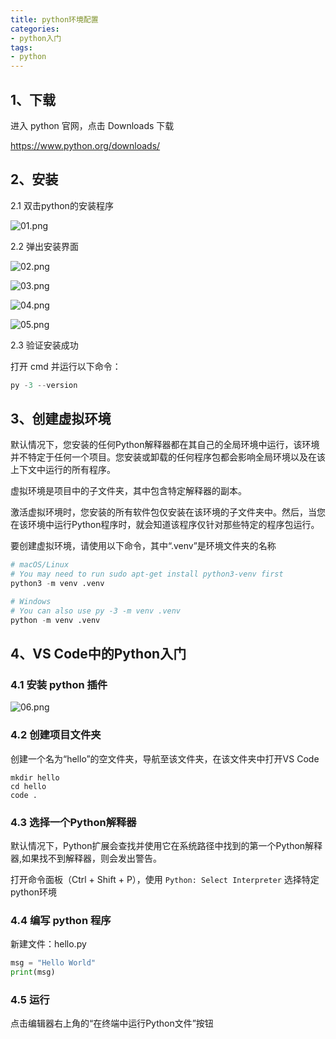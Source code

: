 ```yaml
---
title: python环境配置
categories:
- python入门
tags:
- python
---
```


## 1、下载

进入 python 官网，点击 Downloads 下载

<https://www.python.org/downloads/>

<!-- more -->

## 2、安装

2.1 双击python的安装程序

![01.png](https://woilanlan.top/photo-gallery/blog/img/2019/11/28/01.png)

2.2 弹出安装界面

![02.png](https://woilanlan.top/photo-gallery/blog/img/2019/11/28/02.png)

![03.png](https://woilanlan.top/photo-gallery/blog/img/2019/11/28/03.png)

![04.png](https://woilanlan.top/photo-gallery/blog/img/2019/11/28/04.png)

![05.png](https://woilanlan.top/photo-gallery/blog/img/2019/11/28/05.png)

2.3 验证安装成功

打开 cmd 并运行以下命令：

```py
py -3 --version
```

## 3、创建虚拟环境

默认情况下，您安装的任何Python解释器都在其自己的全局环境中运行，该环境并不特定于任何一个项目。您安装或卸载的任何程序包都会影响全局环境以及在该上下文中运行的所有程序。

虚拟环境是项目中的子文件夹，其中包含特定解释器的副本。

激活虚拟环境时，您安装的所有软件包仅安装在该环境的子文件夹中。然后，当您在该环境中运行Python程序时，就会知道该程序仅针对那些特定的程序包运行。

要创建虚拟环境，请使用以下命令，其中“.venv”是环境文件夹的名称

```py
# macOS/Linux
# You may need to run sudo apt-get install python3-venv first
python3 -m venv .venv

# Windows
# You can also use py -3 -m venv .venv
python -m venv .venv
```

## 4、VS Code中的Python入门

### 4.1 安装 python 插件

![06.png](https://woilanlan.top/photo-gallery/blog/img/2019/11/28/06.png)

### 4.2 创建项目文件夹

创建一个名为“hello”的空文件夹，导航至该文件夹，在该文件夹中打开VS Code

```log
mkdir hello
cd hello
code .
```

### 4.3 选择一个Python解释器

默认情况下，Python扩展会查找并使用它在系统路径中找到的第一个Python解释器,如果找不到解释器，则会发出警告。

打开命令面板（Ctrl + Shift + P），使用 ```Python: Select Interpreter``` 选择特定python环境

### 4.4 编写 python 程序

新建文件：hello.py

```py
msg = "Hello World"
print(msg)
```

### 4.5 运行

点击编辑器右上角的“在终端中运行Python文件”按钮
